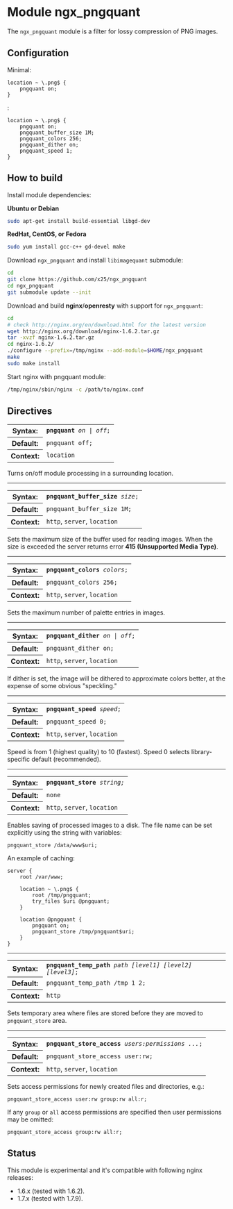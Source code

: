 Module ngx_pngquant
============

The ``ngx_pngquant`` module is a filter for lossy compression of PNG images.

## Configuration

Minimal:

```nginx
location ~ \.png$ {
    pngquant on;
}
```
:

```nginx
location ~ \.png$ {
    pngquant on;
    pngquant_buffer_size 1M;
    pngquant_colors 256;
    pngquant_dither on;
    pngquant_speed 1;
}
```

## How to build

Install module dependencies:

**Ubuntu or Debian**

```sh
sudo apt-get install build-essential libgd-dev
```

**RedHat, CentOS, or Fedora**

```sh
sudo yum install gcc-c++ gd-devel make
```

Download ``ngx_pngquant`` and install ``libimagequant`` submodule:

```sh
cd
git clone https://github.com/x25/ngx_pngquant
cd ngx_pngquant
git submodule update --init
```

Download and build **nginx**/**openresty** with support for ``ngx_pngquant``:

```sh
cd
# check http://nginx.org/en/download.html for the latest version
wget http://nginx.org/download/nginx-1.6.2.tar.gz
tar -xvzf nginx-1.6.2.tar.gz
cd nginx-1.6.2/
./configure --prefix=/tmp/nginx --add-module=$HOME/ngx_pngquant
make
sudo make install
```

Start nginx with pngquant module:

```sh
/tmp/nginx/sbin/nginx -c /path/to/nginx.conf
```

## Directives

<table cellspacing="0">
<tr><th>Syntax:</th><td><code><strong>pngquant</strong> <i>on | off</i>;</code></td></tr>
<tr><th>Default:</th><td><code>pngquant off;</code></td></tr>
<tr><th>Context:</th><td><code>location</code></td></tr>
</table>

Turns on/off module processing in a surrounding location. 

---

<table cellspacing="0">
<tr><th>Syntax:</th><td><code><strong>pngquant_buffer_size</strong> <i>size</i>;</code></td></tr>
<tr><th>Default:</th><td><code>pngquant_buffer_size 1M;</code></td></tr>
<tr><th>Context:</th><td><code>http</code>, <code>server</code>, <code>location</code></td></tr>
</table>

Sets the maximum size of the buffer used for reading images. When the size is exceeded the server returns error **415 (Unsupported Media Type)**.

---

<table cellspacing="0">
<tr><th>Syntax:</th><td><code><strong>pngquant_colors</strong> <i>colors</i>;</code></td></tr>
<tr><th>Default:</th><td><code>pngquant_colors 256;</code></td></tr>
<tr><th>Context:</th><td><code>http</code>, <code>server</code>, <code>location</code></td></tr>
</table>

Sets the maximum number of palette entries in images.

---

<table cellspacing="0">
<tr><th>Syntax:</th><td><code><strong>pngquant_dither</strong> <i>on | off</i>;</code></td></tr>
<tr><th>Default:</th><td><code>pngquant_dither on;</code></td></tr>
<tr><th>Context:</th><td><code>http</code>, <code>server</code>, <code>location</code></td></tr>
</table>

If dither is set, the image will be dithered to approximate colors better, at the expense of some obvious "speckling."

---

<table cellspacing="0">
<tr><th>Syntax:</th><td><code><strong>pngquant_speed</strong> <i>speed</i>;</code></td></tr>
<tr><th>Default:</th><td><code>pngquant_speed 0;</code></td></tr>
<tr><th>Context:</th><td><code>http</code>, <code>server</code>, <code>location</code></td></tr>
</table>

Speed is from 1 (highest quality) to 10 (fastest). Speed 0 selects library-specific default (recommended).

---

<table cellspacing="0">
<tr><th>Syntax:</th><td><code><strong>pngquant_store</strong> <i>string<i>;</code></td></tr>
<tr><th>Default:</th><td><code>none</code></td></tr>
<tr><th>Context:</th><td><code>http</code>, <code>server</code>, <code>location</code></td></tr>
</table>

Enables saving of processed images to a disk. The file name can be set explicitly using the string with variables: 

```
pngquant_store /data/www$uri;
```

An example of caching:

```nginx
server {
    root /var/www;

    location ~ \.png$ {
        root /tmp/pngquant;
        try_files $uri @pngquant;
    }

    location @pngquant {
        pngquant on;
        pngquant_store /tmp/pngquant$uri;
    }
}
```

---

<table cellspacing="0">
<tr><th>Syntax:</th><td><code><strong>pngquant_temp_path</strong> <i>path [level1] [level2] [level3]</i>;</code></td></tr>
<tr><th>Default:</th><td><code>pngquant_temp_path /tmp 1 2;</code></td></tr>
<tr><th>Context:</th><td><code>http</code></td></tr>
</table>

Sets temporary area where files are stored before they are moved to ``pngquant_store`` area.

---

<table cellspacing="0">
<tr><th>Syntax:</th><td><code><strong>pngquant_store_access</strong> <i>users:permissions ...</i>;</code></td></tr>
<tr><th>Default:</th><td><code>pngquant_store_access user:rw;</code></td></tr>
<tr><th>Context:</th><td><code>http</code>, <code>server</code>, <code>location</code></td></tr>
</table>

Sets access permissions for newly created files and directories, e.g.: 

```
pngquant_store_access user:rw group:rw all:r;
```

If any ``group`` or ``all`` access permissions are specified then user permissions may be omitted: 

```
pngquant_store_access group:rw all:r;
```

## Status

This module is experimental and it's compatible with following nginx
releases:

- 1.6.x (tested with 1.6.2).
- 1.7.x (tested with 1.7.9).
